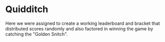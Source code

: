 # Quidditch
Here we were assigned to create a working leaderboard and bracket that distributed scores randomly and also factored in winning the game by catching the "Golden Snitch".
